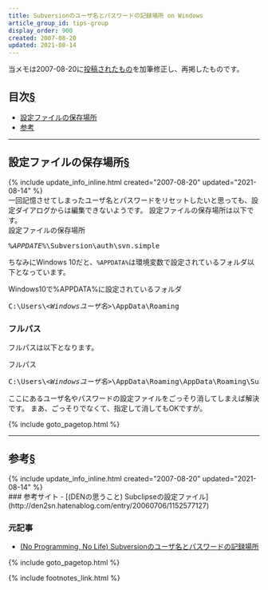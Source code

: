 ```yaml
---
title: Subversionのユーザ名とパスワードの記録場所 on Windows
article_group_id: tips-group
display_order: 900
created: 2007-08-20
updated: 2021-08-14
---
```

当メモは2007-08-20に[投稿されたもの](https://npnl.hatenablog.jp/entry/20070820/1187575030)を加筆修正し、再掲したものです。
## <a name="index">目次</a><a class="heading-anchor-permalink" href="#目次">§</a>

<ul id="index_ul">
<li><a href="#設定ファイルの保存場所">設定ファイルの保存場所</a></li>
<li><a href="#参考">参考</a></li>
</ul>

* * *
## <a name="設定ファイルの保存場所">設定ファイルの保存場所</a><a class="heading-anchor-permalink" href="#設定ファイルの保存場所">§</a>
<div class="chapter-updated">{% include update_info_inline.html created="2007-08-20" updated="2021-08-14" %}</div>
一回記憶させてしまったユーザ名とパスワードをリセットしたいと思っても、設定ダイアログからは編集できないようです。  
設定ファイルの保存場所は以下です。

<div class="code-box">
<div class="title">設定ファイルの保存場所</div>
<pre>
<em>%APPDATE%</em>\Subversion\auth\svn.simple
</pre>
</div>

ちなみにWindows 10だと、`%APPDATA%`は環境変数で設定されているフォルダ以下となっています。
<div class="code-box">
<div class="title">Windows10で%APPDATA%に設定されているフォルダ</div>
<pre>
C:\Users\<em class="blue">&lt;Windowsユーザ名&gt;</em>\AppData\Roaming
</pre>
</div>

### フルパス
フルパスは以下となります。
<div class="code-box">
<div class="title">フルパス</div>
<pre>
C:\Users\<em class="blue">&lt;Windowsユーザ名&gt;</em>\AppData\Roaming\AppData\Roaming\Subversion\auth\svn.simple
</pre>
</div>
ここにあるユーザ名やパスワードの設定ファイルをごっそり消してしまえば解決です。  
まあ、ごっそりでなくて、指定して消してもOKですが。

{% include goto_pagetop.html %}

* * *
## <a name="参考">参考</a><a class="heading-anchor-permalink" href="#参考">§</a>
<div class="chapter-updated">{% include update_info_inline.html created="2007-08-20" updated="2021-08-14" %}</div>
### 参考サイト
- [(DENの思うこと) Subclipseの設定ファイル](http://den2sn.hatenablog.com/entry/20060706/1152577127)

### 元記事
- [(No Programming, No Life) Subversionのユーザ名とパスワードの記録場所](https://npnl.hatenablog.jp/entry/20070820/1187575030)

{% include goto_pagetop.html %}

{% include footnotes_link.html %}
